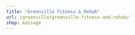 ```yaml
---
title: "Greenville Fitness & Rehab"
url: /greenville/greenville-fitness-and-rehab/
shop: massage
---
```

